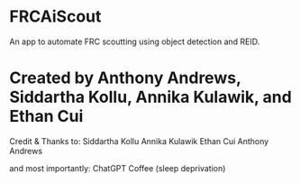 # FRCAiScout
An app to automate FRC scoutting using object detection and REID.

# Created by Anthony Andrews, Siddartha Kollu, Annika Kulawik, and Ethan Cui

Credit & Thanks to:
Siddartha Kollu
Annika Kulawik
Ethan Cui
Anthony Andrews

and most importantly:
ChatGPT
Coffee (sleep deprivation)
